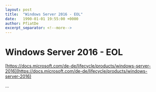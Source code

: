 ```yaml
---
layout: post
title:  "Windows Server 2016 - EOL"
date:   1990-01-01 19:55:00 +0000
author: PfiatDe
excerpt_separator: <!--more-->
---
```


# Windows Server 2016 - EOL

[https://docs.microsoft.com/de-de/lifecycle/products/windows-server-2016](https://docs.microsoft.com/de-de/lifecycle/products/windows-server-2016)

...
<!--more-->
